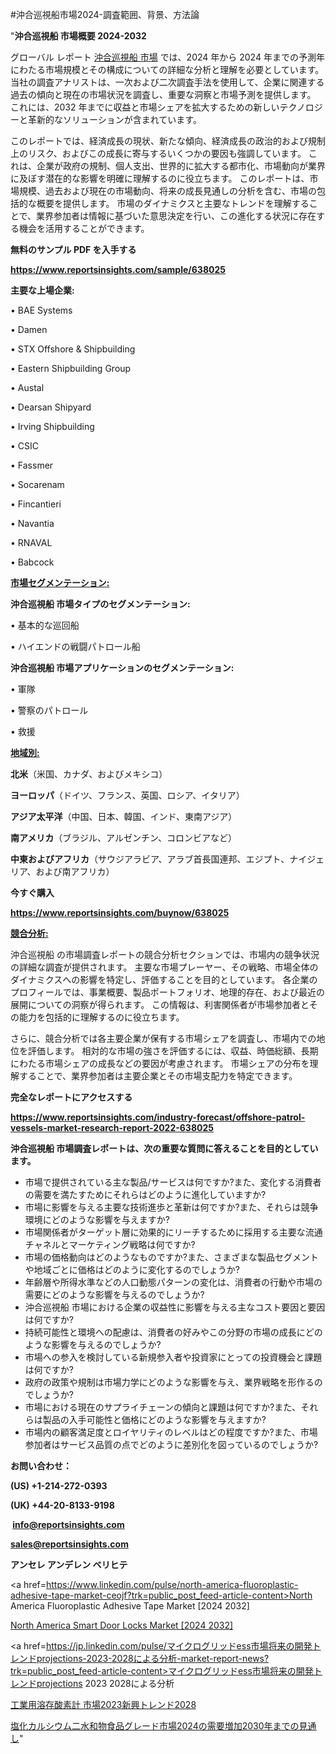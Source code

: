 #沖合巡視船市場2024-調査範囲、背景、方法論

"<strong>沖合巡視船 市場概要 2024-2032</strong>

グローバル レポート <a href=https://www.reportsinsights.com/sample/638025>沖合巡視船 市場</a> では、2024 年から 2024 年までの予測年にわたる市場規模とその構成についての詳細な分析と理解を必要としています。 当社の調査アナリストは、一次および二次調査手法を使用して、企業に関連する過去の傾向と現在の市場状況を調査し、重要な洞察と市場予測を提供します。 これには、2032 年までに収益と市場シェアを拡大​​するための新しいテクノロジーと革新的なソリューションが含まれています。

このレポートでは、経済成長の現状、新たな傾向、経済成長の政治的および規制上のリスク、およびこの成長に寄与するいくつかの要因も強調しています。 これは、企業が政府の規制、個人支出、世界的に拡大する都市化、市場動向が業界に及ぼす潜在的な影響を明確に理解するのに役立ちます。 このレポートは、市場規模、過去および現在の市場動向、将来の成長見通しの分析を含む、市場の包括的な概要を提供します。 市場のダイナミクスと主要なトレンドを理解することで、業界参加者は情報に基づいた意思決定を行い、この進化する状況に存在する機会を活用することができます。

<strong><b>無料のサンプル PDF を入手する</b></strong>

<a href=https://www.reportsinsights.com/sample/638025><strong><u>https://www.reportsinsights.com/sample/638025</u></strong></a>

<strong>主要な上場企業:</strong>

• BAE Systems

• Damen

• STX Offshore & Shipbuilding

• Eastern Shipbuilding Group

• Austal

• Dearsan Shipyard

• Irving Shipbuilding

• CSIC

• Fassmer

• Socarenam

• Fincantieri

• Navantia

• RNAVAL

• Babcock

<strong><u>市場セグメンテーション</u></strong><strong><u>:</u></strong>

<strong>沖合巡視船 市場タイプのセグメンテーション:</strong>

• 基本的な巡回船

• ハイエンドの戦闘パトロール船

<strong>沖合巡視船 市場アプリケーションのセグメンテーション:</strong>

• 軍隊

• 警察のパトロール

• 救援

<strong><u>地域別</u></strong><strong><u>:</u></strong>

<strong>北米</strong>（米国、カナダ、およびメキシコ）

<strong>ヨーロッパ</strong>（ドイツ、フランス、英国、ロシア、イタリア）

<strong>アジア太平洋</strong>（中国、日本、韓国、インド、東南アジア）

<strong>南アメリカ</strong>（ブラジル、アルゼンチン、コロンビアなど）

<strong>中東およびアフリカ</strong>（サウジアラビア、アラブ首長国連邦、エジプト、ナイジェリア、および南アフリカ）

<strong>今すぐ購入</strong>

<a href=https://www.reportsinsights.com/buynow/638025><strong><u>https://www.reportsinsights.com/buynow/638025</u></strong></a>

<strong><u>競合分析:</u></strong>

沖合巡視船 の市場調査レポートの競合分析セクションでは、市場内の競争状況の詳細な調査が提供されます。 主要な市場プレーヤー、その戦略、市場全体のダイナミクスへの影響を特定し、評価することを目的としています。 各企業のプロフィールでは、事業概要、製品ポートフォリオ、地理的存在、および最近の展開についての洞察が得られます。 この情報は、利害関係者が市場参加者とその能力を包括的に理解するのに役立ちます。

さらに、競合分析では各主要企業が保有する市場シェアを調査し、市場内での地位を評価します。 相対的な市場の強さを評価するには、収益、時価総額、長期にわたる市場シェアの成長などの要因が考慮されます。 市場シェアの分布を理解することで、業界参加者は主要企業とその市場支配力を特定できます。

<strong>完全なレポートにアクセスする</strong>

<a href=https://www.reportsinsights.com/industry-forecast/offshore-patrol-vessels-market-research-report-2022-638025><strong><u><b>https://www.reportsinsights.com/industry-forecast/offshore-patrol-vessels-market-research-report-2022-638025</b></u></strong></a>

<strong><b>沖合巡視船 市場調査レポートは、次の重要な質問に答えることを目的としています。</b></strong>
<ul>
  <li>市場で提供されている主な製品/サービスは何ですか?また、変化する消費者の需要を満たすためにそれらはどのように進化していますか?</li>
  <li>市場に影響を与える主要な技術進歩と革新は何ですか?また、それらは競争環境にどのような影響を与えますか?</li>
  <li>市場関係者がターゲット層に効果的にリーチするために採用する主要な流通チャネルとマーケティング戦略は何ですか?</li>
  <li>市場の価格動向はどのようなものですか?また、さまざまな製品セグメントや地域ごとに価格はどのように変化するのでしょうか?</li>
  <li>年齢層や所得水準などの人口動態パターンの変化は、消費者の行動や市場の需要にどのような影響を与えるのでしょうか?</li>
  <li>沖合巡視船 市場における企業の収益性に影響を与える主なコスト要因と要因は何ですか?</li>
  <li>持続可能性と環境への配慮は、消費者の好みやこの分野の市場の成長にどのような影響を与えるのでしょうか?</li>
  <li>市場への参入を検討している新規参入者や投資家にとっての投資機会と課題は何ですか?</li>
  <li>政府の政策や規制は市場力学にどのような影響を与え、業界戦略を形作るのでしょうか?</li>
  <li>市場における現在のサプライチェーンの傾向と課題は何ですか?また、それらは製品の入手可能性と価格にどのような影響を与えますか?</li>
  <li>市場内の顧客満足度とロイヤリティのレベルはどの程度ですか?また、市場参加者はサービス品質の点でどのように差別化を図っているのでしょうか?</li>
</ul>
<strong>お問い合わせ：</strong>

<strong>(US) +1-214-272-0393</strong>

<strong>(UK) +44-20-8133-9198</strong>

<strong> </strong><a href=info@reportsinsights.com><strong><u>info@reportsinsights.com</u></strong></a>

<a href=sales@reportsinsights.com><strong><u>sales@reportsinsights.com</u></strong></a>

<strong>アンセレ アンデレン ベリヒテ</strong>

<a href=https://www.linkedin.com/pulse/north-america-fluoroplastic-adhesive-tape-market-ceojf?trk=public_post_feed-article-content>North America Fluoroplastic Adhesive Tape Market [2024 2032]</a>

<a href=https://www.linkedin.com/pulse/north-america-smart-door-locks-market-emerging-research-yyeuf/>North America Smart Door Locks Market [2024 2032]</a>

<a href=https://jp.linkedin.com/pulse/マイクログリッドess市場将来の開発トレンドprojections-2023-2028による分析-market-report-news?trk=public_post_feed-article-content>マイクログリッドess市場将来の開発トレンドprojections 2023 2028による分析</a>

<a href=https://www.linkedin.com/pulse/工業用溶存酸素計-市場2023新興トレンド2028-community-market-research/>工業用溶存酸素計 市場2023新興トレンド2028</a>

<a href=https://www.linkedin.com/pulse/塩化カルシウム二水和物食品グレード市場2024の需要増加2030年までの見通し-reports-insights-expert-frsof/>塩化カルシウム二水和物食品グレード市場2024の需要増加2030年までの見通し</a>"
